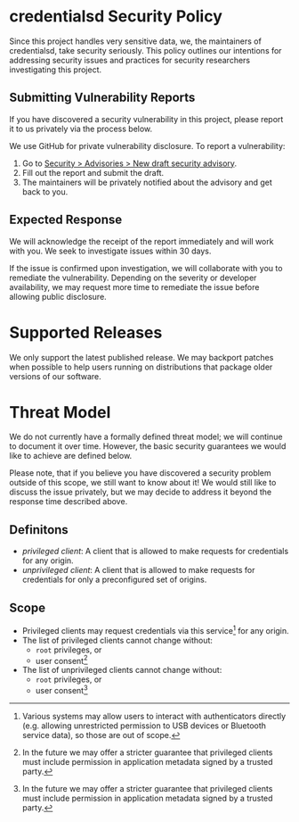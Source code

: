 # credentialsd Security Policy

Since this project handles very sensitive data, we, the maintainers of
credentialsd, take security seriously. This policy outlines our intentions for
addressing security issues and practices for security researchers investigating
this project.

## Submitting Vulnerability Reports

If you have discovered a security vulnerability in this project, please report it
to us privately via the process below.

We use GitHub for private vulnerability disclosure. To report a vulnerability:

1. Go to [Security > Advisories > New draft security advisory][new-advisory].
2. Fill out the report and submit the draft.
3. The maintainers will be privately notified about the advisory and get back to
   you.

[new-advisory]: https://github.com/linux-credentials/credentialsd/security/advisories/new

## Expected Response

We will acknowledge the receipt of the report immediately and will work with
you. We seek to investigate issues within 30 days.

If the issue is confirmed upon investigation, we will collaborate with you to
remediate the vulnerability. Depending on the severity or developer
availability, we may request more time to remediate the issue before allowing
public disclosure.

# Supported Releases

We only support the latest published release. We may backport patches when
possible to help users running on distributions that package older versions of
our software.

# Threat Model

We do not currently have a formally defined threat model; we will continue to
document it over time. However, the basic security guarantees we would like to
achieve are defined below.

Please note, that if you believe you have discovered a security problem outside
of this scope, we still want to know about it! We would still like to discuss
the issue privately, but we may decide to address it beyond the response
time described above.

## Definitons

- _privileged client_: A client that is allowed to make requests for credentials
  for any origin.
- _unprivileged client_: A client that is allowed to make requests for
  credentials for only a preconfigured set of origins.

## Scope

- Privileged clients may request credentials via this service[^1] for any origin.
- The list of privileged clients cannot change without:
  - `root` privileges, or
  - user consent[^2]
- The list of unprivileged clients cannot change without:
  - `root` privileges, or
  - user consent[^2]

[^1]:
    Various systems may allow users to interact with authenticators directly
    (e.g. allowing unrestricted permission to USB devices or Bluetooth service
    data), so those are out of scope.

[^2]:
    In the future we may offer a stricter guarantee that privileged clients
    must include permission in application metadata signed by a trusted party.
